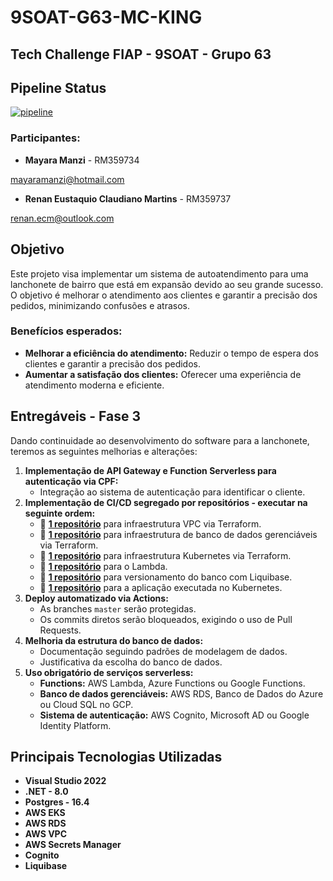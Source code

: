 # 9SOAT-G63-MC-KING
## Tech Challenge FIAP - 9SOAT - Grupo 63

## Pipeline Status

[![pipeline](https://github.com/renaneustaquio/FiapTech-Challenge-Fiap-Mc_King-Fase3/actions/workflows/Pipeline.yml/badge.svg)](https://github.com/renaneustaquio/FiapTech-Challenge-Fiap-Mc_King-Fase3/actions/workflows/Pipeline.yml)


### Participantes:
- **Mayara Manzi** - RM359734 

mayaramanzi@hotmail.com

- **Renan Eustaquio Claudiano Martins** - RM359737

renan.ecm@outlook.com



## Objetivo
Este projeto visa implementar um sistema de autoatendimento para uma lanchonete de bairro que está em expansão devido ao seu grande sucesso. O objetivo é melhorar o atendimento aos clientes e garantir a precisão dos pedidos, minimizando confusões e atrasos.

### Benefícios esperados:
- **Melhorar a eficiência do atendimento:** Reduzir o tempo de espera dos clientes e garantir a precisão dos pedidos.
- **Aumentar a satisfação dos clientes:** Oferecer uma experiência de atendimento moderna e eficiente.

## Entregáveis - Fase 3
Dando continuidade ao desenvolvimento do software para a lanchonete, teremos as seguintes melhorias e alterações:

1. **Implementação de API Gateway e Function Serverless para autenticação via CPF:**
   - Integração ao sistema de autenticação para identificar o cliente.
2. **Implementação de CI/CD segregado por repositórios - executar na seguinte ordem:**
   - 🔗 **[**1 repositório**](https://github.com/renaneustaquio/FiapTech-Challenge-Fiap-terraform-vpc-Fase3)** para infraestrutura VPC via Terraform.
   - 🔗 **[**1 repositório**](https://github.com/renaneustaquio/FiapTech-Challenge-Fiap-terraform-rds-Fase3)** para infraestrutura de banco de dados gerenciáveis via Terraform.
   - 🔗 **[**1 repositório**](https://github.com/renaneustaquio/FiapTech-Challenge-Fiap-terraform-eks-Fase3)** para infraestrutura Kubernetes via Terraform.
   - 🔗 **[**1 repositório**](https://github.com/renaneustaquio/FiapTech-Challenge-Fiap-lambda-Fase3)** para o Lambda.
   - 🔗 **[**1 repositório**](https://github.com/renaneustaquio/FiapTech-Challenge-Fiap-mcking-liquibase-Fase3)** para versionamento do banco com Liquibase.
   - 🔗 **[**1 repositório**](https://github.com/renaneustaquio/FiapTech-Challenge-Fiap-Mc_King-Fase3)** para a aplicação executada no Kubernetes.
3. **Deploy automatizado via Actions:**
   - As branches `master` serão protegidas.
   - Os commits diretos serão bloqueados, exigindo o uso de Pull Requests.
4. **Melhoria da estrutura do banco de dados:**
   - Documentação seguindo padrões de modelagem de dados.
   - Justificativa da escolha do banco de dados.
5. **Uso obrigatório de serviços serverless:**
   - **Functions:** AWS Lambda, Azure Functions ou Google Functions.
   - **Banco de dados gerenciáveis:** AWS RDS, Banco de Dados do Azure ou Cloud SQL no GCP.
   - **Sistema de autenticação:** AWS Cognito, Microsoft AD ou Google Identity Platform.

## Principais Tecnologias Utilizadas
- **Visual Studio 2022**
- **.NET - 8.0**
- **Postgres - 16.4**
- **AWS EKS**
- **AWS RDS**
- **AWS VPC**
- **AWS Secrets Manager**
- **Cognito**
- **Liquibase**



